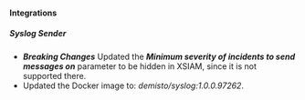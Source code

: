 
#### Integrations

##### Syslog Sender

- ***Breaking Changes*** Updated the ***Minimum severity of incidents to send messages on*** parameter to be hidden in XSIAM, since it is not supported there.
- Updated the Docker image to: *demisto/syslog:1.0.0.97262*.
